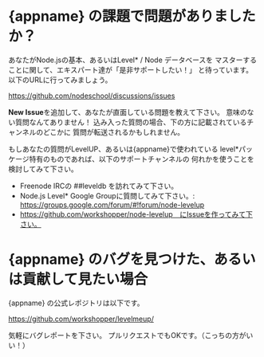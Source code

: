 # {appname} の課題で問題がありましたか？

あなたがNode.jsの基本、あるいはLevel* / Node データベースを
マスターすることに関して、エキスパート達が「是非サポートしたい！」
と待っています。
以下のURLに行ってみましょう。

  https://github.com/nodeschool/discussions/issues

**New Issue**を追加して、あなたが直面している問題を教えて下さい。
意味のない質問なんてありません！
込み入った質問の場合、下の方に記載されているチャンネルのどこかに
質問が転送されるかもしれません。

もしあなたの質問がLevelUP、あるいは{appname}で使われている
level*パッケージ特有のものであれば、以下のサポートチャンネルの
何れかを使うことを検討してみて下さい。

  - Freenode IRCの ##leveldb を訪れてみて下さい。
  - Node.js Level* Google Groupに質問してみて下さい。:
        https://groups.google.com/forum/#!forum/node-levelup
  - https://github.com/workshopper/node-levelup　にIssueを作ってみて下さい。

# {appname} のバグを見つけた、あるいは貢献して見たい場合

{appname} の公式レポジトリは以下です。

  https://github.com/workshopper/levelmeup/

気軽にバグレポートを下さい。
プルリクエストでもOKです。（こっちの方がいい！）
